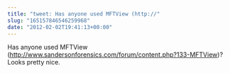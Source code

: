 ```yaml
---
title: "tweet: Has anyone used MFTView (http://"
slug: "165157846546259968"
date: "2012-02-02T19:41:13+00:00"
---
```

Has anyone used MFTView (http://www.sandersonforensics.com/forum/content.php?133-MFTView)? Looks pretty nice.